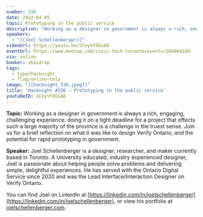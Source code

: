 ```yaml
---
number: 336
date: 2022-04-05
topic: Prototyping in the public service
description: "Working as a designer in government is always a rich, engaging, challenging experience: doing it on a tight deadline for a project that effects such a large majority of the province is a challenge in the truest sense. Join us for a brief reflection on what it was like to design Verify Ontario, and the potential for rapid prototyping in government."
speakers:
  - "[[Joel Schellenberger]]"
videoUrl: https://youtu.be/2CoyVtDGsA8
eventUrl: https://www.meetup.com/civic-tech-toronto/events/284664104
via: online
booker: skaidrap
tags:
  - type/hacknight
  - flag/online-only
image: "[[hacknight_336.jpeg]]"
title: 'Hacknight #336 – Prototyping in the public service'
youtubeID: 2CoyVtDGsA8
---
```


**Topic:**
Working as a designer in government is always a rich, engaging, challenging experience: doing it on a tight deadline for a project that effects such a large majority of the province is a challenge in the truest sense. Join us for a brief reflection on what it was like to design Verify Ontario, and the potential for rapid prototyping in government.

**Speaker:**
Joel Schellenberger is a designer, researcher, and maker currently based in Toronto. A University educated, industry experienced designer, Joel is passionate about helping people solve problems and delivering simple, delightful experiences. He has served with the Ontario Digital Service since 2020 and was the Lead Interface/Interaction Designer on Verify Ontario.

You can find Joel on LinkedIn at [https://linkedin.com/in/joelschellenberger](https://linkedin.com/in/joelschellenberger), or view his portfolio at [joelschellenberger.com](http://joelschellenberger.com/).
